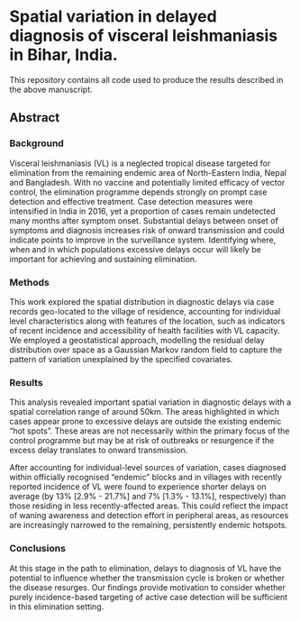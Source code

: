 # Spatial variation in delayed diagnosis of visceral leishmaniasis in Bihar, India.

This repository contains all code used to produce the results described in the above manuscript. 

## Abstract

### Background
Visceral leishmaniasis (VL) is a neglected tropical disease targeted for elimination from the remaining endemic area of North-Eastern India, Nepal and Bangladesh. With no vaccine and potentially limited efficacy of vector control, the elimination programme depends strongly on prompt case detection and effective treatment. Case detection measures were intensified in India in 2016, yet a proportion of cases remain undetected many months after symptom onset. Substantial delays between onset of symptoms and diagnosis increases risk of onward transmission and could indicate points to improve in the surveillance system. Identifying where, when and in which populations excessive delays occur will likely be important for achieving and sustaining elimination.

### Methods
This work explored the spatial distribution in diagnostic delays via case records geo-located to the village of residence, accounting for individual level characteristics along with features of the location, such as indicators of recent incidence and accessibility of health facilities with VL capacity. We employed a geostatistical approach, modelling the residual delay distribution over space as a Gaussian Markov random field to capture the pattern of variation unexplained by the specified covariates. 

### Results
This analysis revealed important spatial variation in diagnostic delays with a spatial correlation range of around 50km. The areas highlighted in which cases appear prone to excessive delays are outside the existing endemic “hot spots”. These areas are not necessarily within the primary focus of the control programme but may be at risk of outbreaks or resurgence if the excess delay translates to onward transmission.

After accounting for individual-level sources of variation, cases diagnosed within officially recognised “endemic” blocks and in villages with recently reported incidence of VL were found to experience shorter delays on average (by 13% [2.9% - 21.7%] and 7% [1.3% - 13.1%], respectively) than those residing in less recently-affected areas. This could reflect the impact of waning awareness and detection effort in peripheral areas, as resources are increasingly narrowed to the remaining, persistently endemic hotspots. 

### Conclusions
At this stage in the path to elimination, delays to diagnosis of VL have the potential to influence whether the transmission cycle is broken or whether the disease resurges. Our findings provide motivation to consider whether purely incidence-based targeting of active case detection will be sufficient in this elimination setting.


